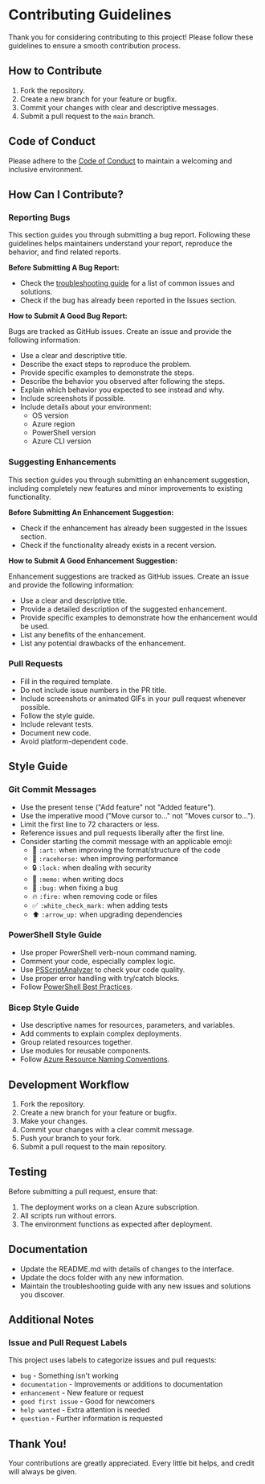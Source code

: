 # Contributing Guidelines

Thank you for considering contributing to this project! Please follow these guidelines to ensure a smooth contribution process.

## How to Contribute
1. Fork the repository.
2. Create a new branch for your feature or bugfix.
3. Commit your changes with clear and descriptive messages.
4. Submit a pull request to the `main` branch.

## Code of Conduct
Please adhere to the [Code of Conduct](CODE_OF_CONDUCT.md) to maintain a welcoming and inclusive environment.

## How Can I Contribute?

### Reporting Bugs

This section guides you through submitting a bug report. Following these guidelines helps maintainers understand your report, reproduce the behavior, and find related reports.

**Before Submitting A Bug Report:**

* Check the [troubleshooting guide](docs/troubleshooting.md) for a list of common issues and solutions.
* Check if the bug has already been reported in the Issues section.

**How to Submit A Good Bug Report:**

Bugs are tracked as GitHub issues. Create an issue and provide the following information:

* Use a clear and descriptive title.
* Describe the exact steps to reproduce the problem.
* Provide specific examples to demonstrate the steps.
* Describe the behavior you observed after following the steps.
* Explain which behavior you expected to see instead and why.
* Include screenshots if possible.
* Include details about your environment:
  * OS version
  * Azure region
  * PowerShell version
  * Azure CLI version

### Suggesting Enhancements

This section guides you through submitting an enhancement suggestion, including completely new features and minor improvements to existing functionality.

**Before Submitting An Enhancement Suggestion:**

* Check if the enhancement has already been suggested in the Issues section.
* Check if the functionality already exists in a recent version.

**How to Submit A Good Enhancement Suggestion:**

Enhancement suggestions are tracked as GitHub issues. Create an issue and provide the following information:

* Use a clear and descriptive title.
* Provide a detailed description of the suggested enhancement.
* Provide specific examples to demonstrate how the enhancement would be used.
* List any benefits of the enhancement.
* List any potential drawbacks of the enhancement.

### Pull Requests

* Fill in the required template.
* Do not include issue numbers in the PR title.
* Include screenshots or animated GIFs in your pull request whenever possible.
* Follow the style guide.
* Include relevant tests.
* Document new code.
* Avoid platform-dependent code.

## Style Guide

### Git Commit Messages

* Use the present tense ("Add feature" not "Added feature").
* Use the imperative mood ("Move cursor to..." not "Moves cursor to...").
* Limit the first line to 72 characters or less.
* Reference issues and pull requests liberally after the first line.
* Consider starting the commit message with an applicable emoji:
    * 🎨 `:art:` when improving the format/structure of the code
    * 🐎 `:racehorse:` when improving performance
    * 🔒 `:lock:` when dealing with security
    * 📝 `:memo:` when writing docs
    * 🐛 `:bug:` when fixing a bug
    * 🔥 `:fire:` when removing code or files
    * ✅ `:white_check_mark:` when adding tests
    * ⬆️ `:arrow_up:` when upgrading dependencies

### PowerShell Style Guide

* Use proper PowerShell verb-noun command naming.
* Comment your code, especially complex logic.
* Use [PSScriptAnalyzer](https://github.com/PowerShell/PSScriptAnalyzer) to check your code quality.
* Use proper error handling with try/catch blocks.
* Follow [PowerShell Best Practices](https://github.com/PoshCode/PowerShellPracticeAndStyle).

### Bicep Style Guide

* Use descriptive names for resources, parameters, and variables.
* Add comments to explain complex deployments.
* Group related resources together.
* Use modules for reusable components.
* Follow [Azure Resource Naming Conventions](https://docs.microsoft.com/azure/cloud-adoption-framework/ready/azure-best-practices/resource-naming).

## Development Workflow

1. Fork the repository.
2. Create a new branch for your feature or bugfix.
3. Make your changes.
4. Commit your changes with a clear commit message.
5. Push your branch to your fork.
6. Submit a pull request to the main repository.

## Testing

Before submitting a pull request, ensure that:

1. The deployment works on a clean Azure subscription.
2. All scripts run without errors.
3. The environment functions as expected after deployment.

## Documentation

* Update the README.md with details of changes to the interface.
* Update the docs folder with any new information.
* Maintain the troubleshooting guide with any new issues and solutions you discover.

## Additional Notes

### Issue and Pull Request Labels

This project uses labels to categorize issues and pull requests:

* `bug` - Something isn't working
* `documentation` - Improvements or additions to documentation
* `enhancement` - New feature or request
* `good first issue` - Good for newcomers
* `help wanted` - Extra attention is needed
* `question` - Further information is requested

## Thank You!

Your contributions are greatly appreciated. Every little bit helps, and credit will always be given.